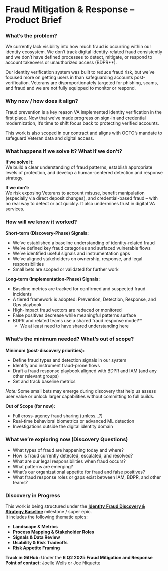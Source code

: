 # Fraud Mitigation & Response – Product Brief

### **What’s the problem?**

We currently lack visibility into how much fraud is occurring within our identity ecosystem. We don’t track digital identity-related fraud consistently and we don’t have defined processes to detect, mitigate, or respond to account takeovers or unauthorized access (BDPR\*\*).

Our identity verification system was built to reduce fraud risk, but we’ve focused more on getting users in than safeguarding accounts post-verification. Veterans are disproportionately targeted for phishing, scams, and fraud and we are not fully equipped to monitor or respond.

### **Why now / how does it align?**

Fraud prevention is a key reason VA implemented identity verification in the first place. Now that we’ve made progress on sign-in and credential modernization, it’s time to shift focus back to protecting verified accounts.

This work is also scoped in our contract and aligns with OCTO’s mandate to safeguard Veteran data and digital access.

### **What happens if we solve it? What if we don’t?**

**If we solve it:**  
We build a clear understanding of fraud patterns, establish appropriate levels of protection, and develop a human-centered detection and response strategy.

**If we don’t:**  
We risk exposing Veterans to account misuse, benefit manipulation (especially via direct deposit changes), and credential-based fraud – with no real way to detect or act quickly. It also undermines trust in digital VA services.

### **How will we know it worked?**

**Short-term (Discovery-Phase) Signals:**

* We’ve established a baseline understanding of identity-related fraud  
* We’ve defined key fraud categories and surfaced vulnerable flows  
* We’ve identified useful signals and instrumentation gaps  
* We’ve aligned stakeholders on ownership, response, and legal responsibilities  
* Small bets are scoped or validated for further work

**Long-term (Implementation-Phase) Signals:**

* Baseline metrics are tracked for confirmed and suspected fraud incidents  
* A tiered framework is adopted: Prevention, Detection, Response, and Ops playbook  
* High-impact fraud vectors are reduced or monitored  
* False positives decrease while meaningful patterns surface  
* BDPR and related teams use a shared fraud response model\*\*  
  * We at least need to have shared understanding here

### **What’s the minimum needed? What’s out of scope?**

**Minimum (post-discovery priorities):**

* Define fraud types and detection signals in our system  
* Identify and instrument fraud-prone flows  
* Draft a fraud response playbook aligned with BDPR and IAM (and any other relevant groups)  
* Set and track baseline metrics

*Note:* Some small bets may emerge during discovery that help us assess user value or unlock larger capabilities without committing to full builds.

**Out of Scope (for now):**

* Full cross-agency fraud sharing (unless…?)  
* Real-time behavioral biometrics or advanced ML detection  
* Investigations outside the digital identity domain

### **What we’re exploring now (Discovery Questions)**

* What types of fraud are happening today and where?  
* How is fraud currently detected, escalated, and resolved?  
* What are our legal responsibilities when fraud occurs?  
* What patterns are emerging?  
* What’s our organizational appetite for fraud and false positives?  
* What fraud response roles or gaps exist between IAM, BDPR, and other teams?

### **Discovery in Progress**

This work is being structured under the [**Identity** **Fraud Discovery & Strategy Baseline**](https://github.com/department-of-veterans-affairs/identity-documentation/issues/204) milestone / super epic.  
It includes the following thematic epics:

* **Landscape & Metrics**  
* **Process Mapping & Stakeholder Roles**  
* **Signals & Data Review**  
* **Usability & Risk Tradeoffs**  
* **Risk Appetite Framing**

**Track in GitHub:** Under the **6 Q2 2025 Fraud Mitigation and Response**  
**Point of contact:** Joelle Wells or Joe Niquette

